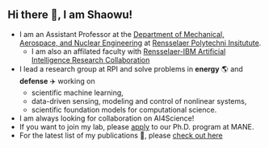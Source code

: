 ## Hi there 👋, I am Shaowu!

- I am an Assistant Professor at the [Department of Mechanical, Aerospace, and Nuclear Engineering](https://mane.rpi.edu/) at [Rensselaer Polytechni Insitutute](https://www.rpi.edu/).
  - I am also an affilated faculty with [Rensselaer-IBM Artificial Intelligence Research Collaboration](https://airc.rpi.edu/people/faculty)
- I lead a research group at RPI and solve problems in **energy** :earth_americas: and **defense** :airplane: working on
  - scientific machine learning,
  - data-driven sensing, modeling and control of nonlinear systems, 
  - scientific foundation models for computational science.
- I am always looking for collaboration on AI4Science! 
- If you want to join my lab, please [apply](https://apply.rpi.edu/apply/) to our Ph.D. program at MANE.
- For the latest list of my publications :page_with_curl:, please [check out here](https://scholar.google.com/citations?user=VOv3F18AAAAJ&hl=en)

<!--
**pswpswpsw/pswpswpsw** is a ✨ _special_ ✨ repository because its `README.md` (this file) appears on your GitHub profile.

Here are some ideas to get you started:

- 🔭 I’m currently working on ...
- 🌱 I’m currently learning ...
- 👯 I’m looking to collaborate on ...
- 🤔 I’m looking for help with ...
- 💬 Ask me about ...
- 📫 How to reach me: ...
- 😄 Pronouns: ...
- ⚡ Fun fact: ...
-->
